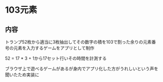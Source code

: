# 103元素

## 内容
トランプ52枚から適当に3枚抽出してその数字の積を103で割った余りの元素番号の元素を入力するゲームをアプリとして制作

52 = 17 * 3 + 1から17セット行いその時間を計測する

ブラウザ上で遊べるゲームがあるが身内でアプリ化した方がうれしいという声を聞いたため実装に

